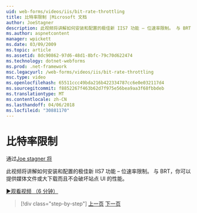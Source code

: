 ```yaml
---
uid: web-forms/videos/iis/bit-rate-throttling
title: 比特率限制 |Microsoft 文档
author: JoeStagner
description: 此视频将讲解如何安装和配置的极佳新 IIS7 功能 – 位速率限制。 与 BRT 中，你可以提供媒体文件或大下载 withou...
ms.author: aspnetcontent
manager: wpickett
ms.date: 03/09/2009
ms.topic: article
ms.assetid: 8dc90862-97d6-48d1-8bfc-79c70d622474
ms.technology: dotnet-webforms
ms.prod: .net-framework
msc.legacyurl: /web-forms/videos/iis/bit-rate-throttling
msc.type: video
ms.openlocfilehash: 65511ccc49bda216b422334787cc6e0e032117d4
ms.sourcegitcommit: f8852267f463b62d7f975e56bea9aa3f68fbbdeb
ms.translationtype: MT
ms.contentlocale: zh-CN
ms.lasthandoff: 04/06/2018
ms.locfileid: "30881170"
---
```

<a name="bit-rate-throttling"></a>比特率限制
====================
通过[Joe stagner 将](https://github.com/JoeStagner)

此视频将讲解如何安装和配置的极佳新 IIS7 功能 – 位速率限制。 与 BRT，你可以提供媒体文件或大下载而且不会破坏站点 UI 的性能。

[&#9654;观看视频 （6 分钟）](https://channel9.msdn.com/Blogs/ASP-NET-Site-Videos/bit-rate-throttling)

> [!div class="step-by-step"]
> [上一页](installing-ftp7.md)
> [下一页](iis7-playlists.md)
